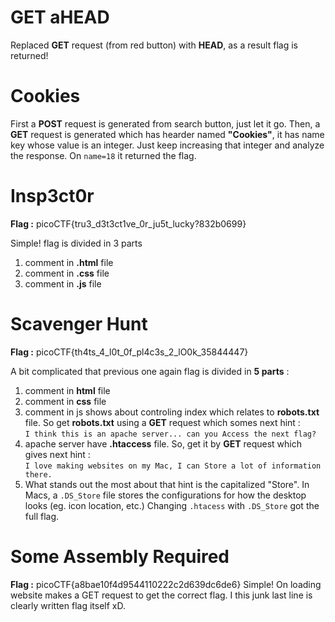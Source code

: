 # GET aHEAD
Replaced **GET** request (from red button) with **HEAD**, as a result flag is returned!

# Cookies
First a **POST** request is generated from search button, just let it go. Then, a **GET** request is generated which has hearder named **"Cookies"**, it has name key whose value is an integer. Just keep increasing that integer and analyze the response. On `name=18` it returned the flag.

# Insp3ct0r
**Flag :** picoCTF{tru3_d3t3ct1ve_0r_ju5t_lucky?832b0699}

Simple!
flag is divided in 3 parts

 1. comment in **.html** file
 2. comment in **.css** file
 3. comment in **.js** file

# Scavenger Hunt
**Flag :** picoCTF{th4ts_4_l0t_0f_pl4c3s_2_lO0k_35844447}

A bit complicated that previous one
again flag is divided in **5 parts** :

 1. comment in **html**  file
 2. comment in **css** file
 3. comment in js shows about controling index which relates to **robots.txt** file. So get **robots.txt** using a **GET** request which somes next hint :<br /> `I think this is an apache server... can you Access the next flag?`
 4. apache server have **.htaccess** file. So, get it by **GET** request which gives next hint :<br />`I love making websites on my Mac, I can Store a lot of information there.`
 5. What stands out the most about that hint is the capitalized "Store". In Macs, a `.DS_Store`  file stores the configurations for how the desktop looks (eg. icon location, etc.) Changing `.htacess` with `.DS_Store` got the full flag.

# Some Assembly Required
**Flag :** picoCTF{a8bae10f4d9544110222c2d639dc6de6}
Simple!
On loading website makes a GET request to get the correct flag. I this junk last line is clearly written flag itself xD.
<!--stackedit_data:
eyJoaXN0b3J5IjpbLTQwNjM3NjE3NywxOTIxNjg3MDQ3LC00MT
U5NDMxMjIsNjE2MTM2ODcxLDE4NzU0NDkxNzAsOTI1MjA3Nzcz
LDE1NzUxNjk5MjZdfQ==
-->